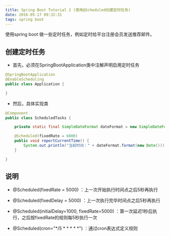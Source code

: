 ```yaml
---
title: Spring Boot Tutorial 2 (使用@Scheduled创建定时任务)
date: 2016-05-17 09:32:31
tags: spring boot
---
```


使用spring boot 做一些定时任务，例如定时给平台注册会员发送推荐邮件。

## 创建定时任务

* 首先，必须在SpringBootApplication类中注解声明启用定时任务

``` java
@SpringBootApplication
@EnableScheduling
public class Application {

}
```

* 然后，具体实现类

``` java
@Component
public class ScheduledTasks {

    private static final SimpleDateFormat dateFormat = new SimpleDateFormat("HH:mm:ss");

    @Scheduled(fixedRate = 6000)
    public void reportCurrentTime() {
        System.out.println("当前时间：" + dateFormat.format(new Date()));
    }

}
```

## 说明

* @Scheduled(fixedRate = 5000) ：上一次开始执行时间点之后5秒再执行

* @Scheduled(fixedDelay = 5000) ：上一次执行完毕时间点之后5秒再执行

* @Scheduled(initialDelay=1000, fixedRate=5000) ：第一次延迟1秒后执行，之后按fixedRate的规则每5秒执行一次

* @Scheduled(cron="*/5 * * * * *") ：通过cron表达式定义规则




